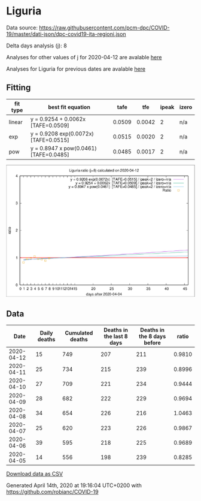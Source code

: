 # Liguria

Data source: https://raw.githubusercontent.com/pcm-dpc/COVID-19/master/dati-json/dpc-covid19-ita-regioni.json

Delta days analysis (j): 8

Analyses for other values of j for 2020-04-12 are avalable [here](../2020-04-12/README.md)

Analyses for Liguria for previous dates are avalable [here](../README.md)

## Fitting 
|fit type|best fit equation|tafe|tfe|ipeak|izero|
|-------|-----|--------|------|---|---|
|linear|y = 0.9254 + 0.0062x  [TAFE=0.0509]|0.0509|0.0042|2|n/a|
|exp|y = 0.9208 exp(0.0072x)  [TAFE=0.0515]|0.0515|0.0020|2|n/a|
|pow|y = 0.8947 x pow(0.0461)  [TAFE=0.0485]|0.0485|0.0017|2|n/a|

![Plot](COVID-19_liguria_j8_2020-04-12.png)

## Data
|Date|Daily deaths|Cumulated deaths|Deaths in the last 8 days|Deaths in the 8 days before|ratio|
|----|----------|-----------|-------|--------------------|-----|
|2020-04-12|15|749|207|211|0.9810|
|2020-04-11|25|734|215|239|0.8996|
|2020-04-10|27|709|221|234|0.9444|
|2020-04-09|28|682|222|229|0.9694|
|2020-04-08|34|654|226|216|1.0463|
|2020-04-07|25|620|223|226|0.9867|
|2020-04-06|39|595|218|225|0.9689|
|2020-04-05|14|556|198|239|0.8285|

[Download data as CSV](COVID-19_liguria_j8_2020-04-12.csv)

Generated April 14th, 2020 at 19:16:04 UTC+0200 with https://github.com/robianc/COVID-19
